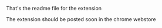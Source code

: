 That's the readme file for the extension

The extension should be posted soon in the chrome webstore
